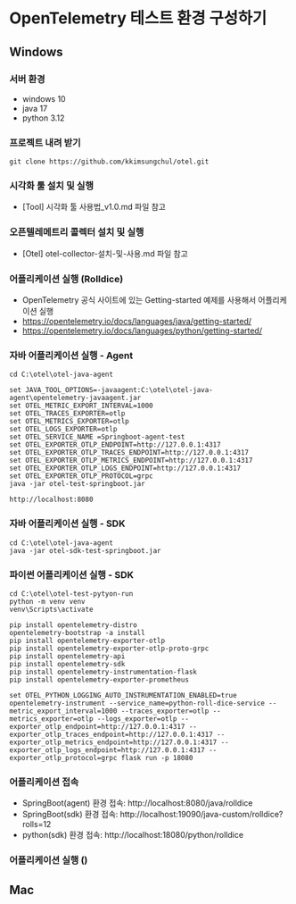 # OpenTelemetry 테스트 환경 구성하기

## Windows
### 서버 환경
- windows 10
- java 17
- python 3.12

### 프로젝트 내려 받기
```
git clone https://github.com/kkimsungchul/otel.git
```

### 시각화 툴 설치 및 실행
- [Tool] 시각화 툴 사용법_v1.0.md 파일 참고

### 오픈텔레메트리 콜렉터 설치 및 실행
- [Otel] otel-collector-설치-및-사용.md 파일 참고

### 어플리케이션 실행 (Rolldice)
- OpenTelemetry 공식 사이트에 있는 Getting-started 예제를 사용해서 어플리케이션 실행
- https://opentelemetry.io/docs/languages/java/getting-started/
- https://opentelemetry.io/docs/languages/python/getting-started/
### 자바 어플리케이션 실행 - Agent
```
cd C:\otel\otel-java-agent
```
```
set JAVA_TOOL_OPTIONS=-javaagent:C:\otel\otel-java-agent\opentelemetry-javaagent.jar
set OTEL_METRIC_EXPORT_INTERVAL=1000
set OTEL_TRACES_EXPORTER=otlp
set OTEL_METRICS_EXPORTER=otlp
set OTEL_LOGS_EXPORTER=otlp
set OTEL_SERVICE_NAME =Springboot-agent-test
set OTEL_EXPORTER_OTLP_ENDPOINT=http://127.0.0.1:4317
set OTEL_EXPORTER_OTLP_TRACES_ENDPOINT=http://127.0.0.1:4317
set OTEL_EXPORTER_OTLP_METRICS_ENDPOINT=http://127.0.0.1:4317
set OTEL_EXPORTER_OTLP_LOGS_ENDPOINT=http://127.0.0.1:4317
set OTEL_EXPORTER_OTLP_PROTOCOL=grpc
java -jar otel-test-springboot.jar
```
```
http://localhost:8080
```
### 자바 어플리케이션 실행 - SDK
```
cd C:\otel\otel-java-agent
java -jar otel-sdk-test-springboot.jar
```

### 파이썬 어플리케이션 실행 - SDK
```
cd C:\otel\otel-test-pytyon-run
python -m venv venv
venv\Scripts\activate
```
```
pip install opentelemetry-distro
opentelemetry-bootstrap -a install
pip install opentelemetry-exporter-otlp
pip install opentelemetry-exporter-otlp-proto-grpc
pip install opentelemetry-api
pip install opentelemetry-sdk
pip install opentelemetry-instrumentation-flask
pip install opentelemetry-exporter-prometheus
```
```
set OTEL_PYTHON_LOGGING_AUTO_INSTRUMENTATION_ENABLED=true
opentelemetry-instrument --service_name=python-roll-dice-service --metric_export_interval=1000 --traces_exporter=otlp --metrics_exporter=otlp --logs_exporter=otlp --exporter_otlp_endpoint=http://127.0.0.1:4317 --exporter_otlp_traces_endpoint=http://127.0.0.1:4317 --exporter_otlp_metrics_endpoint=http://127.0.0.1:4317 --exporter_otlp_logs_endpoint=http://127.0.0.1:4317 --exporter_otlp_protocol=grpc flask run -p 18080
```

### 어플리케이션 접속
- SpringBoot(agent) 환경 접속: http://localhost:8080/java/rolldice
- SpringBoot(sdk) 환경 접속: http://localhost:19090/java-custom/rolldice?rolls=12
- python(sdk) 환경 접속: http://localhost:18080/python/rolldice

### 어플리케이션 실행 ()

## Mac

